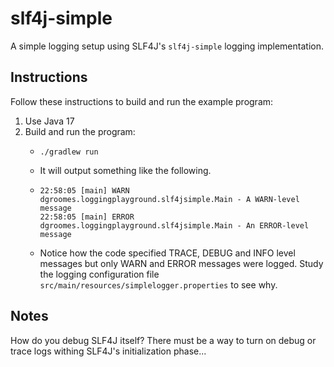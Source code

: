 # slf4j-simple

A simple logging setup using SLF4J's `slf4j-simple` logging implementation.


## Instructions

Follow these instructions to build and run the example program:

1. Use Java 17
2. Build and run the program:
    * ```shell
      ./gradlew run
      ```
    * It will output something like the following.
    * ```text
      22:58:05 [main] WARN dgroomes.loggingplayground.slf4jsimple.Main - A WARN-level message
      22:58:05 [main] ERROR dgroomes.loggingplayground.slf4jsimple.Main - An ERROR-level message
      ```
    * Notice how the code specified TRACE, DEBUG and INFO level messages but only WARN and ERROR messages were logged.
      Study the logging configuration file `src/main/resources/simplelogger.properties` to see why.


## Notes

How do you debug SLF4J itself? There must be a way to turn on debug or trace logs withing SLF4J's initialization
phase...
